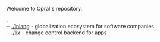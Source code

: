 Welcome to Opral's repository. 


.  
─ [./inlang](./inlang) - globalization 
ecosystem for software companies   
─ [./lix](./lix) - change control backend for apps
